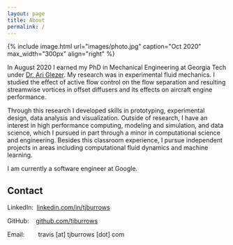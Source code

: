 ```yaml
---
layout: page
title: About
permalink: /
---
```


{% include image.html url="images/photo.jpg" caption="Oct 2020" max_width="300px" align="right" %}

In August 2020 I earned my PhD in Mechanical Engineering at Georgia Tech under [Dr. Ari Glezer](http://fmrl.gatech.edu). My research was in experimental fluid mechanics.  I studied the effect of active flow control on the flow separation and resulting streamwise vortices in offset diffusers and its effects on aircraft engine performance.

Through this research I developed skills in prototyping, experimental design, data analysis and visualization. Outside of research, I have an interest in high performance computing, modeling and simulation, and data science, which I pursued in part through a minor in computational science and engineering.  Besides this classroom experience, I pursue independent projects in areas including computational fluid dynamics and machine learning.

I am currently a software engineer at Google.

## Contact

LinkedIn:&nbsp;&nbsp;[linkedin.com/in/tjburrows](https://www.linkedin.com/in/tjburrows)

GitHub:&nbsp;&nbsp;&nbsp;&nbsp;[github.com/tjburrows](https://www.github.com/tjburrows)

Email:&nbsp;&nbsp;&nbsp;&nbsp;&nbsp;&nbsp;&nbsp;&nbsp;travis [at] tjburrows [dot] com
